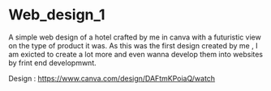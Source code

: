 # Web_design_1
A simple web design of a hotel crafted by me in canva with a futuristic view on the type of product it was.
As this was the first design created by me , I am exicted to create a lot more and even wanna develop them into websites by frint end developmwnt.


Design : https://www.canva.com/design/DAFtmKPoiaQ/watch




